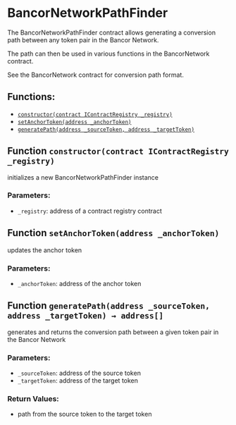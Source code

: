 # BancorNetworkPathFinder

The BancorNetworkPathFinder contract allows generating a conversion path between any token pair in the Bancor Network.

The path can then be used in various functions in the BancorNetwork contract.

See the BancorNetwork contract for conversion path format.

## Functions:

* [`constructor(contract IContractRegistry _registry)`](bancornetworkpathfinder.md#BancorNetworkPathFinder-constructor-contract-IContractRegistry-)
* [`setAnchorToken(address _anchorToken)`](bancornetworkpathfinder.md#BancorNetworkPathFinder-setAnchorToken-address-)
* [`generatePath(address _sourceToken, address _targetToken)`](bancornetworkpathfinder.md#BancorNetworkPathFinder-generatePath-address-address-)

## Function `constructor(contract IContractRegistry _registry)` <a id="BancorNetworkPathFinder-constructor-contract-IContractRegistry-"></a>

initializes a new BancorNetworkPathFinder instance

### Parameters:

* `_registry`: address of a contract registry contract

## Function `setAnchorToken(address _anchorToken)` <a id="BancorNetworkPathFinder-setAnchorToken-address-"></a>

updates the anchor token

### Parameters:

* `_anchorToken`: address of the anchor token

## Function `generatePath(address _sourceToken, address _targetToken) → address[]` <a id="BancorNetworkPathFinder-generatePath-address-address-"></a>

generates and returns the conversion path between a given token pair in the Bancor Network

### Parameters:

* `_sourceToken`: address of the source token
* `_targetToken`: address of the target token

### Return Values:

* path from the source token to the target token

